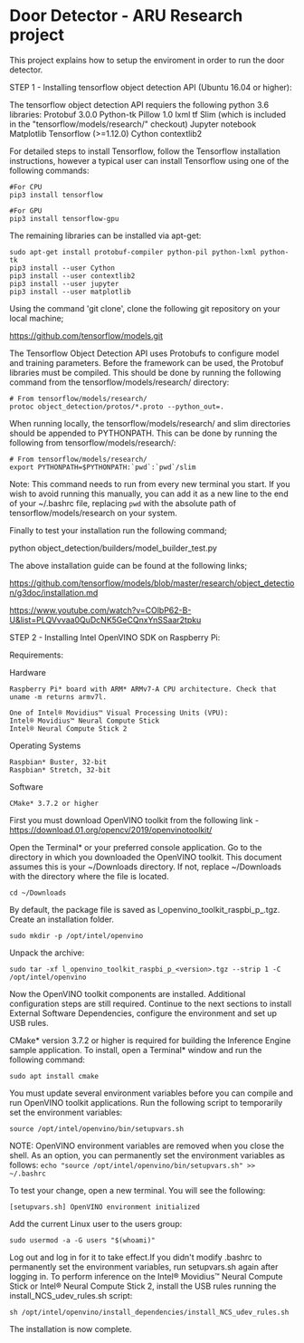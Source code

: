 # Door Detector - ARU Research project

This project explains how to setup the enviroment in order to run the door detector. 

STEP 1 - Installing tensorflow object detection API (Ubuntu 16.04 or higher):
 
  The tensorflow object detection API requiers the following python 3.6 libraries: 
  Protobuf 3.0.0
  Python-tk
  Pillow 1.0
  lxml
  tf Slim (which is included in the "tensorflow/models/research/" checkout)
  Jupyter notebook
  Matplotlib
  Tensorflow (>=1.12.0)
  Cython
  contextlib2

For detailed steps to install Tensorflow, follow the Tensorflow installation instructions, however a typical user can install Tensorflow using one of the following commands:
 
 ````
#For CPU 
pip3 install tensorflow

#For GPU 
pip3 install tensorflow-gpu
````
The remaining libraries can be installed via apt-get:

````
sudo apt-get install protobuf-compiler python-pil python-lxml python-tk
pip3 install --user Cython
pip3 install --user contextlib2
pip3 install --user jupyter
pip3 install --user matplotlib
````
Using the command 'git clone', clone the following git repository on your local machine;

https://github.com/tensorflow/models.git

The Tensorflow Object Detection API uses Protobufs to configure model and training parameters. Before the framework can be used, the Protobuf libraries must be compiled. This should be done by running the following command from the tensorflow/models/research/ directory:

````
# From tensorflow/models/research/
protoc object_detection/protos/*.proto --python_out=.
````

When running locally, the tensorflow/models/research/ and slim directories should be appended to PYTHONPATH. This can be done by running the following from tensorflow/models/research/:
````
# From tensorflow/models/research/
export PYTHONPATH=$PYTHONPATH:`pwd`:`pwd`/slim
````
Note: This command needs to run from every new terminal you start. If you wish to avoid running this manually, you can add it as a new line to the end of your ~/.bashrc file, replacing `pwd` with the absolute path of tensorflow/models/research on your system.

Finally to test your installation run the following command;

python object_detection/builders/model_builder_test.py

The above installation guide can be found at the following links; 

https://github.com/tensorflow/models/blob/master/research/object_detection/g3doc/installation.md

https://www.youtube.com/watch?v=COlbP62-B-U&list=PLQVvvaa0QuDcNK5GeCQnxYnSSaar2tpku

STEP 2 - Installing Intel OpenVINO SDK on Raspberry Pi:

Requirements:

Hardware

    Raspberry Pi* board with ARM* ARMv7-A CPU architecture. Check that uname -m returns armv7l.

    One of Intel® Movidius™ Visual Processing Units (VPU):
    Intel® Movidius™ Neural Compute Stick
    Intel® Neural Compute Stick 2

Operating Systems

    Raspbian* Buster, 32-bit
    Raspbian* Stretch, 32-bit

Software

    CMake* 3.7.2 or higher
    
First you must download OpenVINO toolkit from the following link - https://download.01.org/opencv/2019/openvinotoolkit/

Open the Terminal* or your preferred console application.
Go to the directory in which you downloaded the OpenVINO toolkit. This document assumes this is your ~/Downloads directory. If not, replace ~/Downloads with the directory where the file is located.

``
cd ~/Downloads
``

By default, the package file is saved as l_openvino_toolkit_raspbi_p_<version>.tgz. Create an installation folder.
 
``
sudo mkdir -p /opt/intel/openvino
``

Unpack the archive:

``
sudo tar -xf l_openvino_toolkit_raspbi_p_<version>.tgz --strip 1 -C /opt/intel/openvino
``

Now the OpenVINO toolkit components are installed. Additional configuration steps are still required. Continue to the next sections to install External Software Dependencies, configure the environment and set up USB rules.

CMake* version 3.7.2 or higher is required for building the Inference Engine sample application. To install, open a Terminal* window and run the following command:

``
sudo apt install cmake
``

You must update several environment variables before you can compile and run OpenVINO toolkit applications. Run the following script to temporarily set the environment variables:

``
source /opt/intel/openvino/bin/setupvars.sh
``

NOTE: OpenVINO environment variables are removed when you close the shell. As an option, you can permanently set the environment variables as follows:
``
echo "source /opt/intel/openvino/bin/setupvars.sh" >> ~/.bashrc
``

To test your change, open a new terminal. You will see the following:

``
[setupvars.sh] OpenVINO environment initialized
``

Add the current Linux user to the users group:

``
sudo usermod -a -G users "$(whoami)"
``

Log out and log in for it to take effect.If you didn't modify .bashrc to permanently set the environment variables, run setupvars.sh again after logging in. To perform inference on the Intel® Movidius™ Neural Compute Stick or Intel® Neural Compute Stick 2, install the USB rules running the install_NCS_udev_rules.sh script:

``
sh /opt/intel/openvino/install_dependencies/install_NCS_udev_rules.sh
``

The installation is now complete. 








